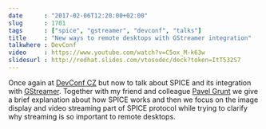```yaml
---
date      : "2017-02-06T12:20:00+02:00"
slug      : 1701
tags      : ["spice", "gstreamer", "devconf", "talks"]
title     : "New ways to remote desktops with GStreamer integration"
talkwhere : DevConf
video     : https://www.youtube.com/watch?v=C5ox_M-k63w
slidesurl : http://redhat.slides.com/vtosodec/deck?token=ItT532S7
---
```


Once again at [DevConf CZ](https://devconf.cz/) but now to talk about SPICE and
its integration with [GStreamer](https://gstreamer.freedesktop.org/).  Together
with my friend and colleague [Pavel Grunt](https://wiki.gnome.org/PavelGrunt) we
give a brief explanation about how SPICE works and then we focus on the image
display and video streaming part of SPICE protocol while trying to clarify why
streaming is so important to remote desktops.
